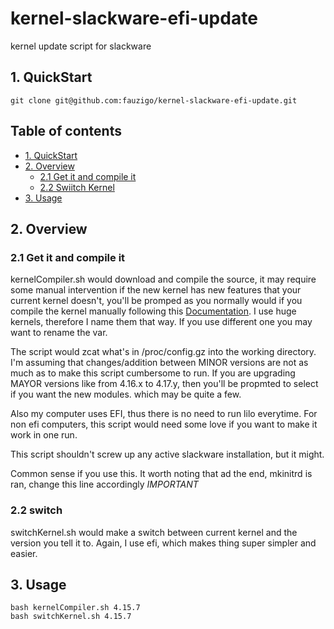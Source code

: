 # kernel-slackware-efi-update
kernel update script for slackware 

## 1. QuickStart
```
git clone git@github.com:fauzigo/kernel-slackware-efi-update.git

```

## Table of contents

- [1. QuickStart](#1-quickstart)
- [2. Overview](#2-overview)
  - [2.1 Get it and compile it](#21-get-it-and-compile-it)
  - [2.2 Swiitch Kernel](#22-switch-kernel)
- [3. Usage](#3-usage)


## 2. Overview 

### 2.1 Get it and compile it

kernelCompiler.sh would download and compile the source, it may require some manual intervention if the new kernel has new features that your current kernel doesn't, you'll be promped as you normally would if you compile the kernel manually following this [Documentation](https://docs.slackware.com/howtos:slackware_admin:kernelbuilding). I use huge kernels, therefore I name them that way. If you use different one you may want to rename the var. 

The script would zcat what's in /proc/config.gz into the working directory. I'm assuming that changes/addition between MINOR versions are not as much as to make this script cumbersome to run. If you are upgrading MAYOR versions like  from 4.16.x to 4.17.y, then you'll be propmted to select if you want the new modules. which may be quite a few. 

Also my computer uses EFI, thus there is no need to run lilo everytime. For non efi computers, this script would need some love if you want to make it work in one run.

This script shouldn't screw up any active slackware installation, but it might.

Common sense if you use this. It worth noting that ad the end, mkinitrd is ran, change this line accordingly *IMPORTANT*


### 2.2 switch 

switchKernel.sh would make a switch between current kernel and the version you tell it to. Again, I use efi, which makes thing super simpler and easier.


## 3. Usage

```
bash kernelCompiler.sh 4.15.7
bash switchKernel.sh 4.15.7
```


